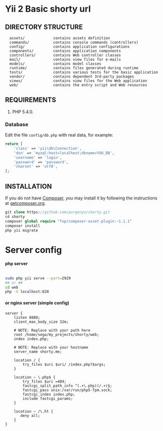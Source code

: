 Yii 2 Basic shorty url
============================

DIRECTORY STRUCTURE
-------------------

      assets/             contains assets definition
      commands/           contains console commands (controllers)
      config/             contains application configurations
      components/         contains application components
      controllers/        contains Web controller classes
      mail/               contains view files for e-mails
      models/             contains model classes
      runtime/            contains files generated during runtime
      tests/              contains various tests for the basic application
      vendor/             contains dependent 3rd-party packages
      views/              contains view files for the Web application
      web/                contains the entry script and Web resources



REQUIREMENTS
------------

1) PHP 5.4.0.

### Database

Edit the file `config/db.php` with real data, for example:

```php
return [
    'class' => 'yii\db\Connection',
    'dsn' => 'mysql:host=localhost;dbname=YOU_DB',
    'username' => 'login',
    'password' => 'password',
    'charset' => 'utf8',
];
```

INSTALLATION
------------

If you do not have [Composer](http://getcomposer.org/), you may install it by following the instructions
at [getcomposer.org](http://getcomposer.org/doc/00-intro.md#installation-nix).

```php
git clone https://github.com/purgenyo/shorty.git
cd shorty
composer global require "fxp/composer-asset-plugin:~1.1.1"
composer install
php yii migrate
```
# Server config
#### php server
```bash

sudo php yii serve --port=2929
## or ##
cd web
php -S localhost:820
```

#### or nginx server (simple config)
```
server {
    listen 8080;
    client_max_body_size 32m;

    # NOTE: Replace with your path here
    root /home/sega/my_projects/shorty/web;
    index index.php;

    # NOTE: Replace with your hostname
    server_name shorty.me;

    location / {
        try_files $uri $uri/ /index.php?$args;
    }

    location ~ \.php$ {
        try_files $uri =404;
        fastcgi_split_path_info ^(.+\.php)(/.+)$;
        fastcgi_pass unix:/var/run/php5-fpm.sock;
        fastcgi_index index.php;
        include fastcgi_params;
    }

    location ~ /\.ht {
       deny all;
    }
}
```

